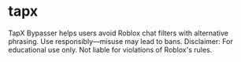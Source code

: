 # tapx
TapX Bypasser helps users avoid Roblox chat filters with alternative phrasing. Use responsibly—misuse may lead to bans. Disclaimer: For educational use only. Not liable for violations of Roblox's rules.
